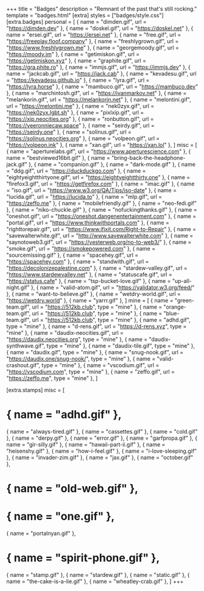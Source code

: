 +++
title = "Badges"
description = "Remnant of the past that's still rocking."
template = "badges.html"
[extra]
styles = ["badges/style.css"]
[extra.badges]
personal = [
  { name = "dimden.gif", url = "https://dimden.dev" },
  { name = "doskel.gif", url = "https://doskel.net" },
  { name = "ersei.gif", url = "https://ersei.net" },
  { name = "free.gif", url = "https://freeplay.floof.company" },
  { name = "freshlygrown.gif", url = "https://www.freshlygrown.me" },
  { name = "georgemoody.gif", url = "https://moody.im" },
  { name = "getimiskon.gif", url = "https://getimiskon.xyz" },
  { name = "graphite.gif", url = "https://gra.phite.ro" },
  { name = "immjs.gif", url = "https://immjs.dev" },
  { name = "jackcab.gif", url = "https://jack.cab" },
  { name = "kevadesu.gif", url = "https://kevadesu.github.io" },
  { name = "lyra.gif", url = "https://lyra.horse" },
  { name = "mambuco.gif", url = "https://mambuco.dev" },
  { name = "marchintosh.gif", url = "https://ivanmarkov.net" },
  { name = "melankorin.gif", url = "https://melankorin.net" },
  { name = "melontini.gif", url = "https://melontini.me" },
  { name = "nek0zyx.gif", url = "https://nek0zyx.lgbt.sh" },
  { name = "pixlxip.gif", url = "https://xip.neocities.org" },
  { name = "ronbutton.gif", url = "https://veeronniecaw.space" },
  { name = "seirdy.gif", url = "https://seirdy.one" },
  { name = "solinus.gif", url = "https://solinus.neocities.org" },
  { name = "volpeon.gif", url = "https://volpeon.ink" },
  { name = "xan.gif", url = "https://xan.lol" },
]
misc = [
  { name = "aperturelabs.gif", url = "https://www.aperturescience.com" },
  { name = "bestviewed16bit.gif" },
  { name = "bring-back-the-headphone-jack.gif" },
  { name = "companion.gif" },
  { name = "dark-mode.gif" },
  { name = "ddg.gif", url = "https://duckduckgo.com" },
  { name = "eightyeightthirtyone.gif", url = "https://eightyeightthirty.one" },
  { name = "firefox3.gif", url = "https://getfirefox.com" },
  { name = "imac.gif" },
  { name = "iso.gif", url = "https://www.w3.org/QA/Tips/iso-date" },
  { name = "lucida.gif", url = "https://lucida.to" },
  { name = "mlp.gif", url = "https://zeffo.me" },
  { name = "mobilefriendly.gif" },
  { name = "neo-fedi.gif" },
  { name = "niko-chuckle.gif" },
  { name = "nofuckingthanks.gif" },
  { name = "oneshot.gif", url = "https://oneshot.dangenentertainment.com" },
  { name = "portal.gif", url = "https://www.thinkwithportals.com" },
  { name = "righttorepair.gif", url = "https://www.ifixit.com/Right-to-Repair" },
  { name = "savewalterwhite.gif", url = "http://www.savewalterwhite.com" },
  { name = "saynotoweb3.gif", url = "https://yesterweb.org/no-to-web3/" },
  { name = "smoke.gif", url = "https://smokepowered.com" },
  { name = "sourcemissing.gif" },
  { name = "spacehey.gif", url = "https://spacehey.com" },
  { name = "standwith.gif", url = "https://decolonizepalestine.com" },
  { name = "stardew-valley.gif", url = "https://www.stardewvalley.net" },
  { name = "statuscafe.gif", url = "https://status.cafe" },
  { name = "tsp-bucket-love.gif" },
  { name = "up-all-night.gif" },
  { name = "valid-atom.gif", url = "https://validator.w3.org/feed/" },
  { name = "want-to-believe.gif" },
  { name = "wetdry-world.gif", url = "https://wetdry.world" },
  { name = "yarrr.gif" },
]
mine = [
  { name = "green-team.gif", url = "https://512kb.club", type = "mine" },
  { name = "orange-team.gif", url = "https://512kb.club", type = "mine" },
  { name = "blue-team.gif", url = "https://512kb.club", type = "mine" },
  { name = "adhd.gif", type = "mine" },
  { name = "d-rens.gif", url = "https://d-rens.xyz", type = "mine" },
  { name = "daudix-neocities.gif", url = "https://daudix.neocities.org", type = "mine" },
  { name = "daudix-synthwave.gif", type = "mine" },
  { name = "daudix-tile.gif", type = "mine" },
  { name = "daudix.gif", type = "mine" },
  { name = "snug-nook.gif", url = "https://daudix.one/snug-nook/", type = "mine" },
  { name = "valid-crashout.gif", type = "mine" },
  { name = "vscodium.gif", url = "https://vscodium.com", type = "mine" },
  { name = "zeffo.gif", url = "https://zeffo.me", type = "mine" },
]

[extra.stamps]
misc = [
  # { name = "adhd.gif" },
  { name = "always-tired.gif" },
  { name = "cassettes.gif" },
  { name = "cold.gif" },
  { name = "derpy.gif" },
  { name = "error.gif" },
  { name = "garfpropa.gif" },
  { name = "gir-silly.gif" },
  { name = "hawaii-part-ii.gif" },
  { name = "heisenshy.gif" },
  { name = "how-i-feel.gif" },
  { name = "i-love-sleeping.gif" },
  { name = "invader-zim.gif" },
  { name = "jax.gif" },
  { name = "october.gif" },
  # { name = "old-web.gif" },
  # { name = "one.gif" },
  { name = "portalnyan.gif" },
  # { name = "spirit-phone.gif" },
  { name = "stamp.gif" },
  { name = "stardew.gif" },
  { name = "static.gif" },
  { name = "the-cake-is-a-lie.gif" },
  { name = "wheatley-crab.gif" },
]
+++
